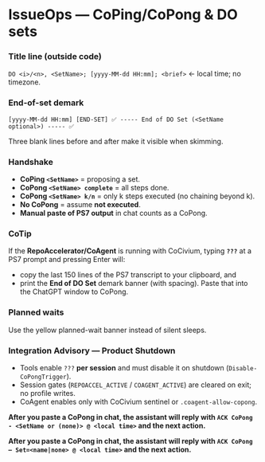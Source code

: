 <!-- status: stub; target: 150+ words -->
# IssueOps — CoPing/CoPong & DO sets

### Title line (outside code)
`DO <i>/<n>, <SetName>; [yyyy-MM-dd HH:mm]; <brief>`  ← local time; no timezone.

### End-of-set demark
```
[yyyy-MM-dd HH:mm] [END-SET] ✅ ----- End of DO Set (<SetName optional>) ----- ✅
```
Three blank lines before and after make it visible when skimming.

### Handshake
- **CoPing `<SetName>`** = proposing a set.
- **CoPong `<SetName> complete`** = all steps done.
- **CoPong `<SetName> k/n`** = only k steps executed (no chaining beyond k).
- **No CoPong** = assume **not executed**.
- **Manual paste of PS7 output** in chat counts as a CoPong.

### CoTip
If the **RepoAccelerator/CoAgent** is running with CoCivium, typing **`???`** at a PS7 prompt and pressing Enter will:
- copy the last 150 lines of the PS7 transcript to your clipboard, and
- print the **End of DO Set** demark banner (with spacing).
Paste that into the ChatGPT window to CoPong.

### Planned waits
Use the yellow planned-wait banner instead of silent sleeps.

### Integration Advisory — Product Shutdown
- Tools enable `???` **per session** and must disable it on shutdown (`Disable-CoPongTrigger`).
- Session gates (`REPOACCEL_ACTIVE` / `COAGENT_ACTIVE`) are cleared on exit; no profile writes.
- CoAgent enables only with CoCivium sentinel or `.coagent-allow-copong`.

**After you paste a CoPong in chat, the assistant will reply with `ACK CoPong - <SetName or (none)> @ <local time>` and the next action.**

**After you paste a CoPong in chat, the assistant will reply with `ACK CoPong — Set=<name|none> @ <local time>` and the next action.**


